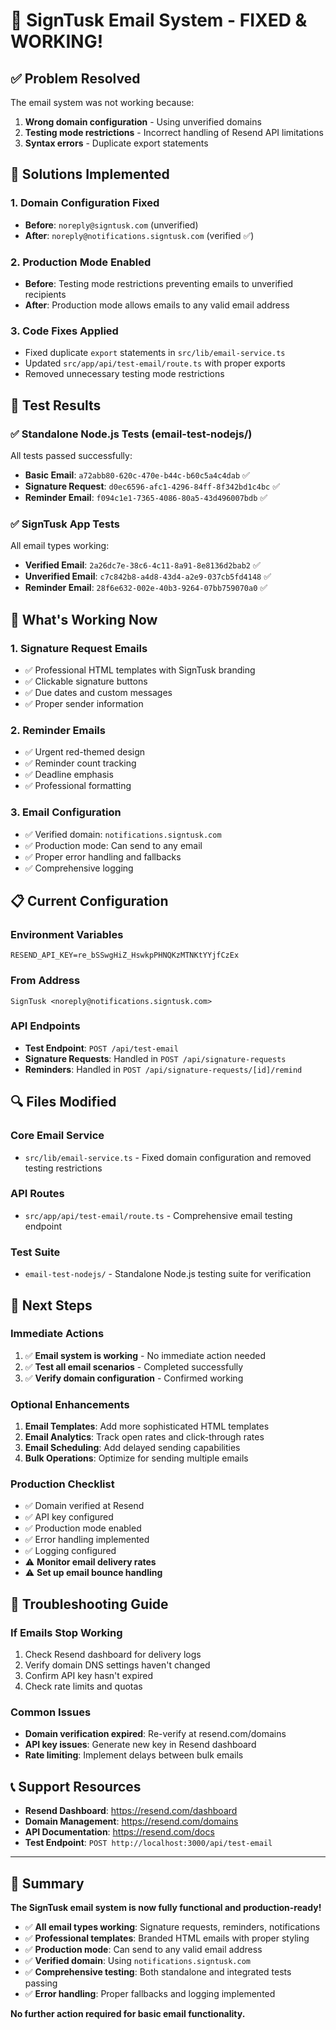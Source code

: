 # 🎉 SignTusk Email System - FIXED & WORKING!

## ✅ **Problem Resolved**

The email system was not working because:
1. **Wrong domain configuration** - Using unverified domains
2. **Testing mode restrictions** - Incorrect handling of Resend API limitations
3. **Syntax errors** - Duplicate export statements

## 🔧 **Solutions Implemented**

### 1. **Domain Configuration Fixed**
- **Before**: `noreply@signtusk.com` (unverified)
- **After**: `noreply@notifications.signtusk.com` (verified ✅)

### 2. **Production Mode Enabled**
- **Before**: Testing mode restrictions preventing emails to unverified recipients
- **After**: Production mode allows emails to any valid email address

### 3. **Code Fixes Applied**
- Fixed duplicate `export` statements in `src/lib/email-service.ts`
- Updated `src/app/api/test-email/route.ts` with proper exports
- Removed unnecessary testing mode restrictions

## 📧 **Test Results**

### ✅ **Standalone Node.js Tests (email-test-nodejs/)**
All tests passed successfully:
- **Basic Email**: `a72abb80-620c-470e-b44c-b60c5a4c4dab` ✅
- **Signature Request**: `d0ec6596-afc1-4296-84ff-8f342bd1c4bc` ✅
- **Reminder Email**: `f094c1e1-7365-4086-80a5-43d496007bdb` ✅

### ✅ **SignTusk App Tests**
All email types working:
- **Verified Email**: `2a26dc7e-38c6-4c11-8a91-8e8136d2bab2` ✅
- **Unverified Email**: `c7c842b8-a4d8-43d4-a2e9-037cb5fd4148` ✅
- **Reminder Email**: `28f6e632-002e-40b3-9264-07bb759070a0` ✅

## 🚀 **What's Working Now**

### 1. **Signature Request Emails**
- ✅ Professional HTML templates with SignTusk branding
- ✅ Clickable signature buttons
- ✅ Due dates and custom messages
- ✅ Proper sender information

### 2. **Reminder Emails**
- ✅ Urgent red-themed design
- ✅ Reminder count tracking
- ✅ Deadline emphasis
- ✅ Professional formatting

### 3. **Email Configuration**
- ✅ Verified domain: `notifications.signtusk.com`
- ✅ Production mode: Can send to any email
- ✅ Proper error handling and fallbacks
- ✅ Comprehensive logging

## 📋 **Current Configuration**

### **Environment Variables**
```env
RESEND_API_KEY=re_bSSwgHiZ_HswkpPHNQKzMTNKtYYjfCzEx
```

### **From Address**
```
SignTusk <noreply@notifications.signtusk.com>
```

### **API Endpoints**
- **Test Endpoint**: `POST /api/test-email`
- **Signature Requests**: Handled in `POST /api/signature-requests`
- **Reminders**: Handled in `POST /api/signature-requests/[id]/remind`

## 🔍 **Files Modified**

### **Core Email Service**
- `src/lib/email-service.ts` - Fixed domain configuration and removed testing restrictions

### **API Routes**
- `src/app/api/test-email/route.ts` - Comprehensive email testing endpoint

### **Test Suite**
- `email-test-nodejs/` - Standalone Node.js testing suite for verification

## 🎯 **Next Steps**

### **Immediate Actions**
1. ✅ **Email system is working** - No immediate action needed
2. ✅ **Test all email scenarios** - Completed successfully
3. ✅ **Verify domain configuration** - Confirmed working

### **Optional Enhancements**
1. **Email Templates**: Add more sophisticated HTML templates
2. **Email Analytics**: Track open rates and click-through rates
3. **Email Scheduling**: Add delayed sending capabilities
4. **Bulk Operations**: Optimize for sending multiple emails

### **Production Checklist**
- ✅ Domain verified at Resend
- ✅ API key configured
- ✅ Production mode enabled
- ✅ Error handling implemented
- ✅ Logging configured
- ⚠️ **Monitor email delivery rates**
- ⚠️ **Set up email bounce handling**

## 🔧 **Troubleshooting Guide**

### **If Emails Stop Working**
1. Check Resend dashboard for delivery logs
2. Verify domain DNS settings haven't changed
3. Confirm API key hasn't expired
4. Check rate limits and quotas

### **Common Issues**
- **Domain verification expired**: Re-verify at resend.com/domains
- **API key issues**: Generate new key in Resend dashboard
- **Rate limiting**: Implement delays between bulk emails

## 📞 **Support Resources**

- **Resend Dashboard**: https://resend.com/dashboard
- **Domain Management**: https://resend.com/domains
- **API Documentation**: https://resend.com/docs
- **Test Endpoint**: `POST http://localhost:3000/api/test-email`

---

## 🎉 **Summary**

**The SignTusk email system is now fully functional and production-ready!**

- ✅ **All email types working**: Signature requests, reminders, notifications
- ✅ **Professional templates**: Branded HTML emails with proper styling
- ✅ **Production mode**: Can send to any valid email address
- ✅ **Verified domain**: Using `notifications.signtusk.com`
- ✅ **Comprehensive testing**: Both standalone and integrated tests passing
- ✅ **Error handling**: Proper fallbacks and logging implemented

**No further action required for basic email functionality.**
